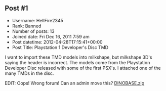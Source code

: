 ## Post #1
- Username: HellFire2345
- Rank: Banned
- Number of posts: 13
- Joined date: Fri Dec 16, 2011 7:59 am
- Post datetime: 2012-04-28T17:15:41+00:00
- Post Title: Playstation 1 Developer's Disc TMD

I want to import these TMD models into milkshape, but milkshape 3D's saying the header is incorrect. The models come from the Playstation Developer Disc released with some of the first PSX's. I attached one of the many TMDs in the disc.

EDIT: Oops! Wrong forum! Can an admin move this?
[DINOBASE.zip](https://xentaxbackup.github.io/file/5372_DINOBASE.zip)
